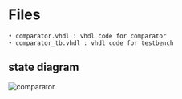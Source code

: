 # Files

    • comparator.vhdl : vhdl code for comparator
    • comparator_tb.vhdl : vhdl code for testbench
## state diagram
![comparator](https://github.com/rijalkrishna/Embedded_system/assets/92113798/e8079308-7c3f-479e-b6a5-ee0cea588743)

